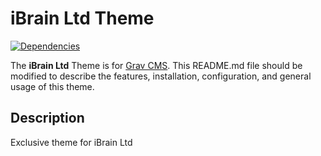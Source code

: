 # iBrain Ltd Theme

[![Dependencies](https://david-dm.org/ibrainltd/ibrainltd-theme.svg)](https://david-dm.org/ibrainltd/ibrainltd-theme)

The **iBrain Ltd** Theme is for [Grav CMS](http://github.com/getgrav/grav).
This README.md file should be modified to describe the features, installation,
configuration, and general usage of this theme.

## Description

Exclusive theme for iBrain Ltd
